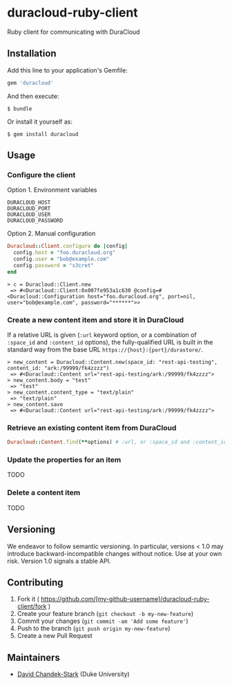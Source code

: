 # duracloud-ruby-client
Ruby client for communicating with DuraCloud

## Installation

Add this line to your application's Gemfile:

```ruby
gem 'duracloud'
```

And then execute:

    $ bundle

Or install it yourself as:

    $ gem install duracloud

## Usage

### Configure the client

Option 1. Environment variables

    DURACLOUD_HOST
    DURACLOUD_PORT
    DURACLOUD_USER
    DURACLOUD_PASSWORD

Option 2. Manual configuration

```ruby
Duracloud::Client.configure do |config|
  config.host = "foo.duracloud.org"
  config.user = "bob@example.com"
  config.password = "s3cret"
end
```

```
> c = Duracloud::Client.new
 => #<Duracloud::Client:0x007fe953a1c630 @config=#<Duracloud::Configuration host="foo.duracloud.org", port=nil, user="bob@example.com", password="******">>
 ```

### Create a new content item and store it in DuraCloud

If a relative URL is given (`:url` keyword option, or a combination of `:space_id` and `:content_id` options), the fully-qualified URL is built in the standard way from the base URL `https://{host}:{port}/durastore/`.

```
> new_content = Duracloud::Content.new(space_id: "rest-api-testing", content_id: "ark:/99999/fk4zzzz")
 => #<Duracloud::Content url="rest-api-testing/ark:/99999/fk4zzzz">
> new_content.body = "test"
 => "test"
> new_content.content_type = "text/plain"
 => "text/plain"
> new_content.save
 => #<Duracloud::Content url="rest-api-testing/ark:/99999/fk4zzzz">
```

### Retrieve an existing content item from DuraCloud

```ruby
Duracloud::Content.find(**options) # :url, or :space_id and :content_id
```

### Update the properties for an item

TODO

### Delete a content item

TODO

## Versioning

We endeavor to follow semantic versioning.  In particular, versions < 1.0 may introduce backward-incompatible changes without notice.  Use at your own risk.  Version 1.0 signals a stable API.

## Contributing

1. Fork it ( https://github.com/[my-github-username]/duracloud-ruby-client/fork )
2. Create your feature branch (`git checkout -b my-new-feature`)
3. Commit your changes (`git commit -am 'Add some feature'`)
4. Push to the branch (`git push origin my-new-feature`)
5. Create a new Pull Request

## Maintainers

* [David Chandek-Stark](https://github.com/dchandekstark) (Duke University)
